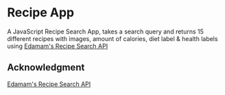 # Recipe App
A JavaScript Recipe Search App, takes a search query and returns 15 different recipes with images, amount of calories, diet label & health labels using [Edamam's Recipe Search API](https://developer.edamam.com/edamam-recipe-api)

## Acknowledgment
[Edamam's Recipe Search API](https://developer.edamam.com/edamam-recipe-api)
